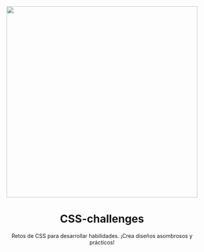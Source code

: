 <div align="center">
  <img src="https://github.com/omar49511/CSS-challenges/assets/72781778/93278ab9-2578-4ba0-aa9d-cb69f21fdfba" width="500"/>

  
# CSS-challenges
Retos de CSS para desarrollar habilidades. ¡Crea diseños asombrosos y prácticos!

</div>
